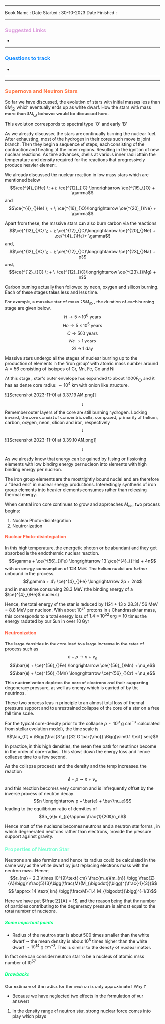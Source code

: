 

<hr>

Book Name : 
Date Started : 30-10-2023
Date Finished : 

<hr>

### <span  style = "color:Plum">Suggested Links </span>
+ 

<hr>


### <span  style = "color:dodgerblue">Questions to track </span>
+ 


<hr>
<hr>


### <span  style = "color:Coral">Supernova and Neutron Stars</span>

So far we have discussed, the evolution of stars with initial masses less than 8$M_\bigodot$ which eventually ends up as white dwarf. How the stars with mass more than 8$M_\bigodot$ behaves would be discussed here. 

This evolution corresponds to spectral type '$\text{O}$' and early '$\text{B}$'

As we already discussed the stars are continually burning the nuclear fuel. After exhausting, most of the hydrogen in their cores such move to joint branch. Then they begin a sequence of steps, each consisting of the contraction and heating of the inner regions. Resulting in the ignition of new nuclear reactions. As time advances, shells at various inner radii attain the temperature and density required for the reactions that progressively produce heavier element.

We already discussed the nuclear reaction in low mass stars which are mentioned below
$$\ce{^{4}_{}He} \; + \; \ce{^{12}_{}C} \longrightarrow \ce{^{16}_{}O} + \gamma$$
and 
$$\ce{^{4}_{}He} \; + \; \ce{^{16}_{}O}\longrightarrow \ce{^{20}_{}Ne} + \gamma$$

Apart from these, the massive stars can also burn carbon via the reactions
$$\ce{^{12}_{}C} \; + \; \ce{^{12}_{}C}\longrightarrow \ce{^{20}_{}Ne} + \ce{^{4}_{}He}+ \gamma$$
and, 
$$\ce{^{12}_{}C} \; + \; \ce{^{12}_{}C}\longrightarrow \ce{^{23}_{}Na} + p$$
and, 
$$\ce{^{12}_{}C} \; + \; \ce{^{12}_{}C}\longrightarrow \ce{^{23}_{}Mg} + n$$

Carbon burning actually then followed by neon, oxygen and silicon burning. Each of these stages takes less and less time. 

For example, a massive star of mass 25$M_\bigodot$ , the duration of each burning stage are given below. 
$$H \longrightarrow 5 \times10^{6}\text{ years}$$
$$He \longrightarrow 5 \times10^{5}\text{ years}$$
$$C \longrightarrow 500\text{ years}$$
$$Ne \longrightarrow 1 \text{ years}$$
$$Si \longrightarrow 1\text{ day}$$

Massive stars undergo all the stages of nuclear burning up to the production of elements in the 'iron group' with atomic mass number around $A = 56$ consisting of isotopes of $\text{Cr, Mn, Fe, Co and Ni}$

At this stage , star's outer envelope has expanded to about 1000$R_\bigodot$ and it has as dense core radius $\sim 10^{4}\text{ km}$ with onion like structure. 

![[Screenshot 2023-11-01 at 3.37.19 AM.png]]

$$\Downarrow$$
Remember outer layers of the core are still burning hydrogen. Looking inward, the core consist of concentric cells, composed, primarily of helium, carbon, oxygen, neon, silicon and iron, respectively
$$\Downarrow$$

![[Screenshot 2023-11-01 at 3.39.10 AM.png]]

$$\Downarrow$$

As we already know that energy can be gained by fusing or fissioning elements with low binding energy per nucleon into elements with high binding energy per nucleon. 

The iron group elements are the most tightly bound nuclei and are therefore a "dead end" in nuclear energy productions. Interestingly synthesis of iron group elements into heavier elements consumes rather than releasing thermal energy. 

When central iron core continues to grow and approaches $M_{ch}$, two process begins: 
1. Nuclear Photo-disintegration 
2. Neutronization


#### <span  style = "color:Tomato">Nuclear Photo-disintegration</span>
In this high temperature, the energetic photon or be abundant and they get absorbed in the endothermic nuclear reaction.
$$\gamma +  \ce{^{56}_{}Fe} \longrightarrow 13 \;\ce{^{4}_{}He} + 4n$$
with an energy consumption of $124 \text{ MeV}$. The helium nuclei are further unbound in the process. 
$$\gamma + 4\;  \ce{^{4}_{}He} \longrightarrow 2p + 2n$$ and in meantime consuming $28.3 \text{ MeV}$ (the binding energy of a $\ce{^{4}_{}He}$ nucleus)

Hence, the total energy of the star is reduced by  (124 + 13 x 28.3) / 56 MeV = 8.8 MeV per nucleon. With about $10^{57}$ protons in a Chandrasekhar mass, this corresponds to a total energy loss of $1.4 \times10^{52} \text{  erg} \approx 10$ times the energy radiated by our Sun in over $10 \text{ Gyr}$


#### <span  style = "color:Tomato">Neutronization</span>
The large densities in the core lead to a large increase in the rates of process such as 
$$\bar{e} + p \longrightarrow n + \nu_e$$
$$\bar{e} + \ce{^{56}_{}Fe} \longrightarrow \ce{^{56}_{}Mn} + \nu_e$$
$$\bar{e} + \ce{^{56}_{}Mn} \longrightarrow \ce{^{56}_{}Cr} + \nu_e$$

This nuetronization depletes the core of electrons and their supporting degeneracy pressure, as well as energy which is carried of by the neutrinos.

These two process leas in principle to an almost total loss of thermal pressure support and to unrestrained collapse of the core of a star on a free fall time scale. 

For the typical core-density prior to the collapse $\rho \sim 10^{9}\text{ g}\text{ cm}^{-3}$ (calculated from stellar evolution model), the time scale is 
$$\tau_{ff} = \Bigg(\frac{3 \pi}{32 G \bar{\rho}} \Bigg)\sim0.1 \text{ sec}$$

In practice, in this high densities, the mean free path for neutrinos become in the order of core-radius. This slows down the energy loss and hence collapse time to a few second. 

As the collapse proceeds and the density and the temp increases, the reaction
$$\bar{e} + p \longrightarrow n + \nu_e$$
and this reaction becomes very common and is infrequently offset by the inverse process of neutron decay 
$$n \longrightarrow p + \bar{e} + \bar{\nu_e}$$
leading to the equilibrium ratio of densities of 
$$n_{e}= n_{p}\approx \frac{1}{200}n_n$$

Hence most of the nucleons becomes neutrons and a neutron star forms , in which degenerated neutrons  rather than electrons, provide the pressure support against gravity. 


### <span  style = "color:AquaMarine">Properties of Neutron Star</span>
Neutrons are also fermions and hence its radius could be calculated in the same way as the white dwarf by just replacing electrons mass with the neutron mass. 
Hence, 
$$r_{ns} = 2.3 \times 10^{9}\text{ cm} \frac{m_e}{m_{n}} \bigg(\frac{Z}{A}\bigg)^\frac{5}{3}\bigg(\frac{M}{M_{\bigodot}}\bigg)^{\frac{-1}{3}}$$
$$ \approx 14 \text{ km} \bigg(\frac{M}{1.4 M_{\bigodot}}\bigg)^{-1/3}$$

Here we have put $\frac{Z}{A} = 1$, and the reason being that the number of particles contributing to the degeneracy pressure is almost equal to the total number of nucleons. 

##### <span  style = "color:SpringGreen">Some important points </span>
* Radius of the neutron star is about 500 times smaller than the white dwarf $\Longrightarrow$ the mean density is about $10^8$ times higher than the white dwarf $\approx 10^{14} \text{ g cm}^{-3}$. This is similar to the density of nuclear matter. 

In fact one can consider neutron star to be a nucleus of atomic mass number of $10^{57}$

##### <span  style = "color:SpringGreen">Drawbacks</span>
Our estimate of the radius for the neutron is only approximate ! Why ? 
- Because we have neglected two effects in the formulation of our answers
1. In the density range of neutron star, strong nuclear force comes into play which plays 






